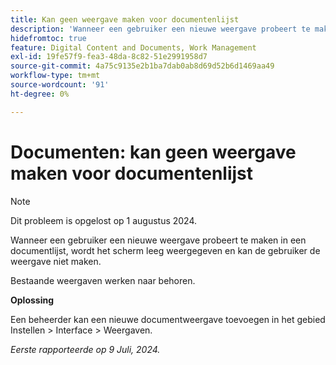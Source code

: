 ```yaml
---
title: Kan geen weergave maken voor documentenlijst
description: 'Wanneer een gebruiker een nieuwe weergave probeert te maken in een documentlijst, wordt het scherm leeg weergegeven en kan de gebruiker de weergave niet maken. '
hidefromtoc: true
feature: Digital Content and Documents, Work Management
exl-id: 19fe57f9-fea3-48da-8c82-51e2991958d7
source-git-commit: 4a75c9135e2b1ba7dab0ab8d69d52b6d1469aa49
workflow-type: tm+mt
source-wordcount: '91'
ht-degree: 0%

---
```


# Documenten: kan geen weergave maken voor documentenlijst

>[!NOTE]
>
>Dit probleem is opgelost op 1 augustus 2024.

Wanneer een gebruiker een nieuwe weergave probeert te maken in een documentlijst, wordt het scherm leeg weergegeven en kan de gebruiker de weergave niet maken.

Bestaande weergaven werken naar behoren.

**Oplossing**

Een beheerder kan een nieuwe documentweergave toevoegen in het gebied Instellen > Interface > Weergaven.

_Eerste rapporteerde op 9 Juli, 2024._
